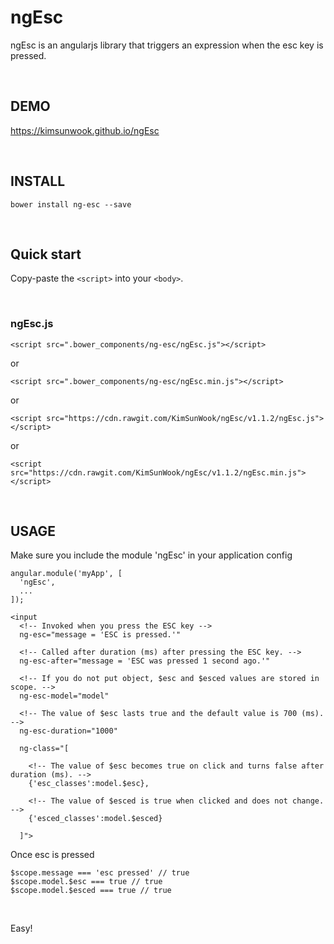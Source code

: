 ngEsc
=======

ngEsc is an angularjs library that triggers an expression when the esc key is pressed.

<br/>

DEMO
-------
https://kimsunwook.github.io/ngEsc

<br/>

INSTALL
-------

```
bower install ng-esc --save
```

<br/>

Quick start
-------
Copy-paste the ```<script>``` into your ```<body>```.

<br/>

### ngEsc.js

```
<script src=".bower_components/ng-esc/ngEsc.js"></script>
```
or
```
<script src=".bower_components/ng-esc/ngEsc.min.js"></script>
```
or
```
<script src="https://cdn.rawgit.com/KimSunWook/ngEsc/v1.1.2/ngEsc.js"></script>
```
or
```
<script src="https://cdn.rawgit.com/KimSunWook/ngEsc/v1.1.2/ngEsc.min.js"></script>
```

<br/>

USAGE
-----

Make sure you include the module 'ngEsc' in your application config

```
angular.module('myApp', [
  'ngEsc',
  ...
]);
```

```
<input
  <!-- Invoked when you press the ESC key -->
  ng-esc="message = 'ESC is pressed.'"

  <!-- Called after duration (ms) after pressing the ESC key. -->
  ng-esc-after="message = 'ESC was pressed 1 second ago.'"

  <!-- If you do not put object, $esc and $esced values ​​are stored in scope. -->
  ng-esc-model="model"

  <!-- The value of $esc lasts true and the default value is 700 (ms). -->
  ng-esc-duration="1000"

  ng-class="[

    <!-- The value of $esc becomes true on click and turns false after duration (ms). -->
    {'esc_classes':model.$esc},

    <!-- The value of $esced is true when clicked and does not change. -->
    {'esced_classes':model.$esced}

  ]">
```

Once esc is pressed

```
$scope.message === 'esc pressed' // true
$scope.model.$esc === true // true
$scope.model.$esced === true // true
```

<br/>

Easy!
